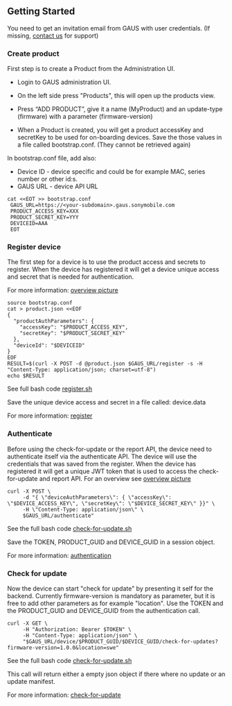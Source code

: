 ## Getting Started

You need to get an invitation email from GAUS with user credentials. 
(If missing, [contact us](mailto:gaus@sony.com) for support)

### Create product

First step is to create a Product from the Administration UI. 

* Login to GAUS administration UI.

* On the left side press "Products", this will open up the products view.

* Press “ADD PRODUCT”, give it a name (MyProduct) and an update-type (firmware) with a parameter (firmware-version)

* When a Product is created, you will get a product accessKey and secretKey to be used for on-boarding devices. Save the those values in a file called bootstrap.conf.
(They cannot be retrieved again)
 
In bootstrap.conf file, add also:
* Device ID - device specific and could be for example MAC, series number or other id:s.
* GAUS URL - device API URL

```
cat <<EOT >> bootstrap.conf
 GAUS_URL=https://<your-subdomain>.gaus.sonymobile.com
 PRODUCT_ACCESS_KEY=XXX
 PRODUCT_SECRET_KEY=YYY
 DEVICEID=AAA
 EOT
```

### Register device

The first step for a device is to use the product access and secrets to register.
When the device has registered it will get a device unique access and secret that
is needed for authentication.

For more information: [overview picture](../docs/overview.md)
```
source bootstrap.conf
cat > product.json <<EOF
{
  "productAuthParameters": {
    "accessKey": "$PRODUCT_ACCESS_KEY",
    "secretKey": "$PRODUCT_SECRET_KEY"
  },
  "deviceId": "$DEVICEID"
}
EOF
RESULT=$(curl -X POST -d @product.json $GAUS_URL/register -s -H "Content-Type: application/json; charset=utf-8")
echo $RESULT
```
See full bash code [register.sh](../curl/register.sh)

Save the unique device access and secret in a file called: device.data

For more information: [register](../docs/register.md)

### Authenticate
Before using the check-for-update or the report API, the device need to authenticate itself via the authenticate API.
The device will use the credentials that was saved from the register. When the device has registered it will
get a unique JWT token that is used to access the check-for-update and report API. For an overview see [overview picture](../docs/overview.md)

```
curl -X POST \
     -d "{ \"deviceAuthParameters\": { \"accessKey\": \"$DEVICE_ACCESS_KEY\", \"secretKey\": \"$DEVICE_SECRET_KEY\" }}" \
     -H \"Content-Type: application/json\" \
     $GAUS_URL/authenticate"

```
See the full bash code [check-for-update.sh](../curl/check-for-update.sh)

Save the TOKEN, PRODUCT_GUID and DEVICE_GUID in a session object.

For more information: [authentication](../docs/authentication.md)
### Check for update

Now the device can start "check for update" by presenting it self for the backend. Currently firmware-version
is mandatory as parameter, but it is free to add other parameters as for example "location".
Use the TOKEN and the PRODUCT_GUID and DEVICE_GUID from the authentication call.

```
curl -X GET \
     -H "Authorization: Bearer $TOKEN" \
     -H "Content-Type: application/json" \
     "$GAUS_URL/device/$PRODUCT_GUID/$DEVICE_GUID/check-for-updates?firmware-version=1.0.0&location=swe"
```
See the full bash code [check-for-update.sh](../curl/check-for-update.sh)

This call will return either a empty json object if there where no update or an update manifest.

For more information: [check-for-update](../docs/check-for-update.md)

